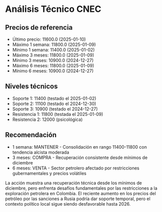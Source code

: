 # Análisis Técnico CNEC

## Precios de referencia
- Último precio: 11600.0 (2025-01-10)
- Máximo 1 semana: 11800.0 (2025-01-09)
- Mínimo 1 semana: 11400.0 (2025-01-02)
- Máximo 3 meses: 11800.0 (2025-01-09)
- Mínimo 3 meses: 10900.0 (2024-12-27)
- Máximo 6 meses: 11800.0 (2025-01-09)
- Mínimo 6 meses: 10900.0 (2024-12-27)

## Niveles técnicos
- Soporte 1: 11400 (testado el 2025-01-02)
- Soporte 2: 11100 (testado el 2024-12-30)
- Soporte 3: 10900 (testado el 2024-12-27)
- Resistencia 1: 11800 (testada el 2025-01-09)
- Resistencia 2: 12000 (psicológica)

## Recomendación
- 1 semana: MANTENER - Consolidación en rango 11400-11800 con tendencia alcista moderada
- 3 meses: COMPRA - Recuperación consistente desde mínimos de diciembre
- 6 meses: VENTA - Sector petrolero afectado por restricciones gubernamentales y precios volátiles

La acción muestra una recuperación técnica desde los mínimos de diciembre, pero enfrenta desafíos fundamentales por las restricciones a la exploración petrolera en Colombia. El reciente aumento en los precios del petróleo por las sanciones a Rusia podría dar soporte temporal, pero el contexto político local sigue siendo desfavorable hasta 2026.
